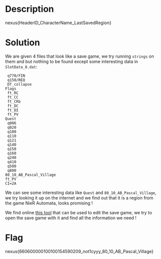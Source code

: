 # Description

nexus{HeaderID_CharacterName_LastSavedRegion}

# Solution

We are given 4 files that look like a save game, we try running `strings` on them and but nothing to be found except some interesting data in `SlotData_0.dat`:

```
 q770/FIN
 q150/REQ
 DT_collapse
Flags
 ft_RC
 ft_CC
 ft_CRb
 ft_DC
 ft_DI
 ft_PV
Quest
 q006
 q020
 q100
 q110
 q121
 q140
 q150
 q160
 q240
 q410
 q500
 q800
80_10_AB_Pascal_Village
ft_PV
CI=2A
```

We can see some interesting data like `Quest` and `80_10_AB_Pascal_Village`, we try looking it up on the internet and we find out that it is a region from the game NieR Automata, looks promising !

We find online [this tool](https://github.com/MysteryDash/NieR.Automata.Editor) that can be used to edit the save game, we try to open the save game with it and find all the information we need !

# Flag
nexus{660600000100100154590209_not1cyyy_80_10_AB_Pascal_Village}